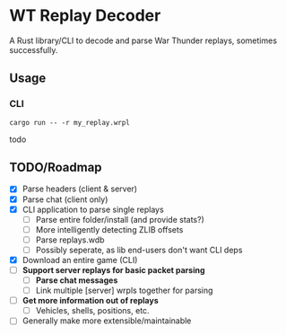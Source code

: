# WT Replay Decoder
A Rust library/CLI to decode and parse War Thunder replays, sometimes successfully.

## Usage

### CLI
```shell
cargo run -- -r my_replay.wrpl
```
todo

## TODO/Roadmap
- [X] Parse headers (client & server)
- [x] Parse chat (client only)
- [X] CLI application to parse single replays
    - [ ] Parse entire folder/install (and provide stats?)
    - [ ] More intelligently detecting ZLIB offsets
    - [ ] Parse replays.wdb 
    - [ ] Possibly seperate, as lib end-users don't want CLI deps
- [X] Download an entire game (CLI)
- [ ] __Support server replays for basic packet parsing__
    - [ ] __Parse chat messages__
    - [ ] Link multiple [server] wrpls together for parsing
- [ ] __Get more information out of replays__
    - [ ] Vehicles, shells, positions, etc.
- [ ] Generally make more extensible/maintainable
